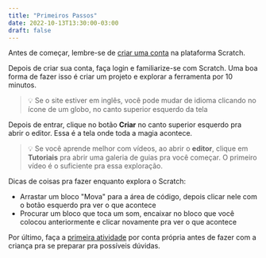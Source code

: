 ```yaml
---
title: "Primeiros Passos"
date: 2022-10-13T13:30:00-03:00
draft: false
---
```


Antes de começar, lembre-se de [criar uma conta](https://scratch.mit.edu/join) na plataforma Scratch.

Depois de criar sua conta, faça login e familiarize-se com Scratch. Uma boa forma de fazer isso é criar um projeto e explorar a ferramenta por 10 minutos.

> 💡 Se o site estiver em inglês, você pode mudar de idioma clicando no ícone de um globo, no canto superior esquerdo da tela

Depois de entrar, clique no botão **Criar** no canto superior esquerdo pra abrir o editor. Essa é a tela onde toda a magia acontece.

> 💡 Se você aprende melhor com vídeos, ao abrir o **editor**, clique em **Tutoriais** pra abrir uma galeria de guias pra você começar. O primeiro vídeo é o suficiente pra essa exploração.

Dicas de coisas pra fazer enquanto explora o Scratch:

- Arrastar um bloco "Mova" para a área de código, depois clicar nele com o botão esquerdo pra ver o que acontece
- Procurar um bloco que toca um som, encaixar no bloco que você colocou anteriormente e clicar novamente pra ver o que acontece

Por último, faça a [primeira atividade](/atividades/conversa-espacial) por conta própria antes de fazer com a criança pra se preparar pra possíveis dúvidas.
